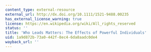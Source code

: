 ```yaml
---
content_type: external-resource
external_url: http://dx.doi.org/10.1111/1521-9488.00235
has_external_license_warning: true
license: https://en.wikipedia.org/wiki/All_rights_reserved
status: ''
title: 'Who Leads Matters: The Effects of Powerful Individuals'
uid: 1a9d872b-73a0-442f-8ec4-6da8aadc0de4
wayback_url: ''
---
```

